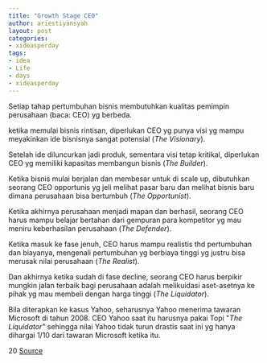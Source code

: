 ```yaml
---
title: "Growth Stage CEO"
author: ariestiyansyah
layout: post
categories:
- xideasperday
tags:
- idea
- Life
- days
- xideasperday
---
```


Setiap tahap pertumbuhan bisnis membutuhkan kualitas pemimpin perusahaan (baca: CEO) yg berbeda.

ketika memulai bisnis rintisan, diperlukan CEO yg punya visi yg mampu meyakinkan ide bisnisnya sangat potensial (*The Visionary*).

Setelah ide diluncurkan jadi produk, sementara visi tetap kritikal, diperlukan CEO yg memiliki kapasitas membangun bisnis (*The Builder*).

Ketika bisnis mulai berjalan dan membesar untuk di scale up, dibutuhkan seorang CEO opportunis yg jeli melihat pasar baru dan melihat bisnis baru dimana perusahaan bisa bertumbuh (*The Opportunist*).

Ketika akhirnya perusahaan menjadi mapan dan berhasil, seorang CEO harus mampu belajar bertahan dari gempuran para kompetitor yg mau meniru keberhasilan perusahaan (*The Defender*).

Ketika masuk ke fase jenuh, CEO harus mampu realistis thd pertumbuhan dan biayanya, mengenali pertumbuhan yg berbiaya tinggi yg justru bisa merusak nilai perusahaan (*The Realist*).

Dan akhirnya ketika sudah di fase decline, seorang CEO harus berpikir mungkin jalan terbaik bagi perusahaan adalah melikuidasi aset-asetnya ke pihak yg mau membeli dengan harga tinggi (*The Liquidator*).

Bila diterapkan ke kasus Yahoo, seharusnya Yahoo menerima tawaran Microsoft di tahun 2008. CEO Yahoo saat itu harusnya pakai Topi "*The Liquidator*" sehingga nilai Yahoo tidak turun drastis saat ini yg hanya dihargai 1/10 dari tawaran Microsoft ketika itu.


 20 [Source](https://www.facebook.com/hendry.ramdhan/posts/10211850414868670)
